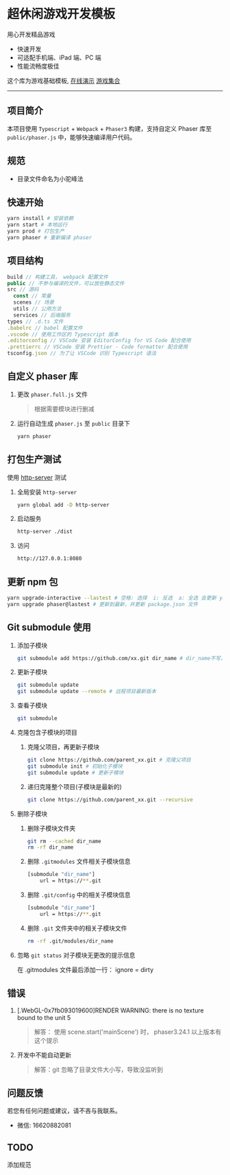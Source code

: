# 超休闲游戏开发模板

用心开发精品游戏

- 快速开发
- 可适配手机端、iPad 端、PC 端
- 性能流畅度极佳

这个库为游戏基础模板, [在线演示](https://liurongqing.github.io/mao-game-webpack/) [游戏集合](https://liurongqing.github.io/mao-games-webpack/)

---

## 项目简介

本项目使用 `Typescript` + `Webpack` + `Phaser3` 构建，支持自定义 Phaser 库至 `public/phaser.js` 中，能够快速编译用户代码。

## 规范

- 目录文件命名为小驼峰法

## 快速开始

```bash
yarn install # 安装依赖
yarn start # 本地运行
yarn prod # 打包生产
yarn phaser # 重新编译 phaser
```

## 项目结构

```javascript
build // 构建工具， webpack 配置文件
public // 不参与编译的文件，可以放些静态文件
src // 源码
  const // 常量
  scenes // 场景
  utils // 公用方法
  services // 后端服务
types // .d.ts 文件
.babelrc // babel 配置文件
.vscode // 使用工作区的 Typescript 版本
.editorconfig // VSCode 安装 EditorConfig for VS Code 配合使用
.prettierrc // VSCode 安装 Prettier - Code formatter 配合使用
tsconfig.json // 为了让 VSCode 识别 Typescript 语法
```

## 自定义 phaser 库

1. 更改 `phaser.full.js` 文件

   > 根据需要模块进行删减

1. 运行自动生成 `phaser.js` 至 `public` 目录下

   ```bash
   yarn phaser
   ```

## 打包生产测试

使用 [http-server](https://github.com/http-party/http-server#readme) 测试

1. 全局安装 `http-server`

   ```bash
   yarn global add -D http-server
   ```

1. 启动服务

   ```bash
   http-server ./dist
   ```

1. 访问

   ```bash
   http://127.0.0.1:8080
   ```

## 更新 npm 包

```bash
yarn upgrade-interactive --lastest # 空格: 选择  i: 反选  a: 全选 会更新 yarn.lock 文件，不会更新package.json文件
yarn upgrade phaser@lastest # 更新到最新，并更新 package.json 文件
```

## Git submodule 使用

1. 添加子模块

    ```bash
    git submodule add https://github.com/xx.git dir_name # dir_name不写，默认为仓库名
    ```

1. 更新子模块

    ```bash
    git submodule update
    git submodule update --remote # 远程项目最新版本
    ```

1. 查看子模块

    ```bash
    git submodule
    ```

1. 克隆包含子模块的项目

    1. 克隆父项目，再更新子模块

        ```bash
        git clone https://github.com/parent_xx.git # 克隆父项目
        git submodule init # 初始化子模块
        git submodule update # 更新子模块
        ```
    1. 递归克隆整个项目(子模块是最新的)

        ```bash
        git clone https://github.com/parent_xx.git --recursive
        ```

1. 删除子模块

    1. 删除子模块文件夹
    
        ```bash
        git rm --cached dir_name
        rm -rf dir_name
        ```
    1. 删除 `.gitmodules` 文件相关子模块信息

        ```bash
        [submodule "dir_name"]
            url = https://**.git
        ```
    1. 删除 `.git/config` 中的相关子模块信息

        ```bash
        [submodule "dir_name"]
            url = https://**.git
        ```
    1. 删除 `.git` 文件夹中的相关子模块文件

        ```bash
        rm -rf .git/modules/dir_name
        ```

1. 忽略 `git status` 对子模块无更改的提示信息

    在 .gitmodules 文件最后添加一行： ignore = dirty


## 错误

1. [.WebGL-0x7fb093019600]RENDER WARNING: there is no texture bound to the unit 5

    > 解答： 使用 scene.start('mainScene') 时， phaser3.24.1 以上版本有这个提示 

1. 开发中不能自动更新

    > 解答：git 忽略了目录文件大小写，导致没监听到



## 问题反馈

若您有任何问题或建议，请不吝与我联系。

- 微信: 16620882081


## TODO

添加规范
